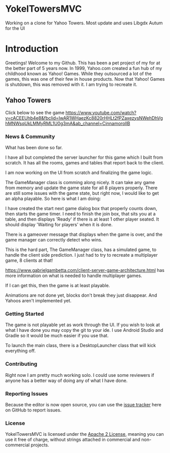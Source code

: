 # YokelTowersMVC
Working on a clone for Yahoo Towers. Most update and uses Libgdx Autum for the UI

# Introduction
Greetings! Welcome to my Github.  This has been a pet project of my for at the better part of
5 years now.  In 1999, Yahoo.com created a fun hub of my childhood known as Yahoo! Games.
While they outsourced a lot of the games, this was one of their few in house products.
Now that Yahoo! Games is shutdown, this was removed with it.  I am trying to recreate it.

## Yahoo Towers
Click below to see the game
https://www.youtube.com/watch?v=cACEEUhb4e8&fbclid=IwAR1WHaezKc8820rHHLt2fPZaxezysNWehDhVghMNWsqUkLMMyRML1U0g3mA&ab_channel=CinnamorollB

### News & Community
What has been done so far.

I have all but completed the server launcher for this game which I built from scratch.
It has all the rooms, games and tables that report back to the client.

I am now working on the UI from scratch and finalizing the game logic.

The GameManager class is comming along nicely.  It can take any game from memory and update the game state for all 8 players properly.
There are still some issues with the game state, but right now, I would like to get an alpha playable.  So here is what I am doing:

I have created the start next game dialog box that properly counts down, then starts the game timer.
I need to finish the join box, that sits you at a table, and then displays 'Ready' if there is at least 1 other player seated.  It should 
display 'Waiting for players' when it is done.

There is a gameover message that displays when the game is over, and the game manager can correctly detect who wins.

This is the hard part, The GameManager class, has a simulated game, to handle the client side prediction.  I just had to try to recreate a multiplayer game,
8 clients at that!

https://www.gabrielgambetta.com/client-server-game-architecture.html has more information on what is needed to handle multiplayer games.

If I can get this, then the game is at least playable.

Animations are not done yet, blocks don't break they just disappear.
And Yahoos aren't implemented yet.

### Getting Started

The game is not playable yet as work through the UI.  If you wish to look at what I have done you may copy the git to your ide.
I use Android Studio and Gradle so it would be much easier if you use that.

To launch the main class, there is a DesktopLauncher class that will kick everything off.

### Contributing
Right now I am pretty much working solo.  I could use some reviewers if anyone has a better way of doing any of what I have done.

### Reporting Issues
Because the editor is now open source, you can use the [issue tracker](https://github.com/blakbro2k/YokelTowersMVC/issues?q=is%3Aopen) here on GitHub to report issues.

### License
YokelTowersMVC is licensed under the [Apache 2 License](http://www.apache.org/licenses/LICENSE-2.0.html), meaning you
can use it free of charge, without strings attached in commercial and non-commercial projects.
